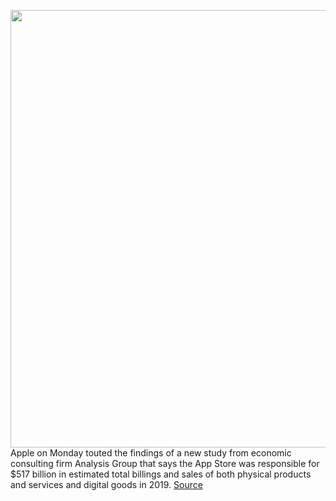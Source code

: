 <img src='https://cdn.vox-cdn.com/thumbor/ToL3zFwLCAS_Y3CjUYI_agYlVh4=/0x0:2040x1360/1200x800/filters:focal(848x638:1174x964)/cdn.vox-cdn.com/uploads/chorus_image/image/66938561/akrales_190918_3645_0166.0.jpg' width='700px' /><br/>
Apple on Monday touted the findings of a new study from economic consulting firm Analysis Group that says the App Store was responsible for $517 billion in estimated total billings and sales of both physical products and services and digital goods in 2019.
<a href='https://www.theverge.com/2020/6/15/21292203/apple-app-store-ios-apps-billings-revenue-517-billion-2019-antitrust-regulation'> Source <a/>